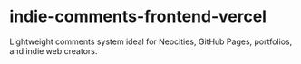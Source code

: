 # indie-comments-frontend-vercel
Lightweight comments system ideal for Neocities, GitHub Pages, portfolios, and indie web creators. 

